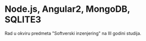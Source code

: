# Node.js, Angular2, MongoDB, SQLITE3
Rad u okviru predmeta "Softverski inzenjering" na III godini studija. 
